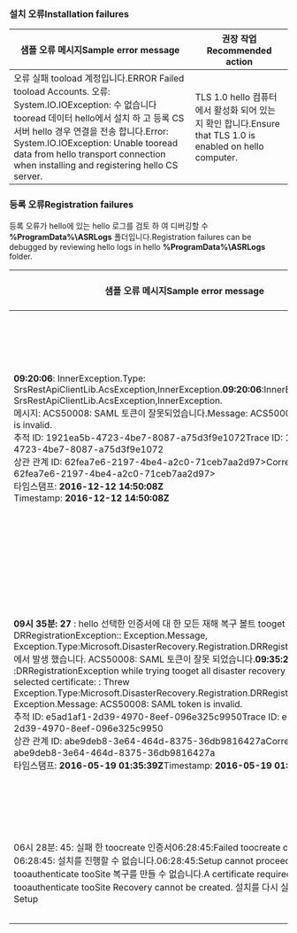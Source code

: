 
### <a name="installation-failures"></a><span data-ttu-id="073f9-101">설치 오류</span><span class="sxs-lookup"><span data-stu-id="073f9-101">Installation failures</span></span>
| <span data-ttu-id="073f9-102">**샘플 오류 메시지**</span><span class="sxs-lookup"><span data-stu-id="073f9-102">**Sample error message**</span></span> | <span data-ttu-id="073f9-103">**권장 작업**</span><span class="sxs-lookup"><span data-stu-id="073f9-103">**Recommended action**</span></span> |
|--------------------------|------------------------|
|<span data-ttu-id="073f9-104">오류 실패 tooload 계정입니다.</span><span class="sxs-lookup"><span data-stu-id="073f9-104">ERROR   Failed tooload Accounts.</span></span> <span data-ttu-id="073f9-105">오류: System.IO.IOException: 수 없습니다 tooread 데이터 hello에서 설치 하 고 등록 CS 서버 hello 경우 연결을 전송 합니다.</span><span class="sxs-lookup"><span data-stu-id="073f9-105">Error: System.IO.IOException: Unable tooread data from hello transport connection when installing and registering hello CS server.</span></span>| <span data-ttu-id="073f9-106">TLS 1.0 hello 컴퓨터에서 활성화 되어 있는지 확인 합니다.</span><span class="sxs-lookup"><span data-stu-id="073f9-106">Ensure that TLS 1.0 is enabled on hello computer.</span></span> |

### <a name="registration-failures"></a><span data-ttu-id="073f9-107">등록 오류</span><span class="sxs-lookup"><span data-stu-id="073f9-107">Registration failures</span></span>
<span data-ttu-id="073f9-108">등록 오류가 hello에 있는 hello 로그를 검토 하 여 디버깅할 수 **%ProgramData%\ASRLogs** 폴더입니다.</span><span class="sxs-lookup"><span data-stu-id="073f9-108">Registration failures can be debugged by reviewing hello logs in hello **%ProgramData%\ASRLogs** folder.</span></span>

| <span data-ttu-id="073f9-109">**샘플 오류 메시지**</span><span class="sxs-lookup"><span data-stu-id="073f9-109">**Sample error message**</span></span> | <span data-ttu-id="073f9-110">**권장 작업**</span><span class="sxs-lookup"><span data-stu-id="073f9-110">**Recommended action**</span></span> |
|--------------------------|------------------------|
|<span data-ttu-id="073f9-111">**09:20:06**: InnerException.Type: SrsRestApiClientLib.AcsException,InnerException.</span><span class="sxs-lookup"><span data-stu-id="073f9-111">**09:20:06**:InnerException.Type: SrsRestApiClientLib.AcsException,InnerException.</span></span><br><span data-ttu-id="073f9-112">메시지: ACS50008: SAML 토큰이 잘못되었습니다.</span><span class="sxs-lookup"><span data-stu-id="073f9-112">Message: ACS50008: SAML token is invalid.</span></span><br><span data-ttu-id="073f9-113">추적 ID: 1921ea5b-4723-4be7-8087-a75d3f9e1072</span><span class="sxs-lookup"><span data-stu-id="073f9-113">Trace ID: 1921ea5b-4723-4be7-8087-a75d3f9e1072</span></span><br><span data-ttu-id="073f9-114">상관 관계 ID: 62fea7e6-2197-4be4-a2c0-71ceb7aa2d97></span><span class="sxs-lookup"><span data-stu-id="073f9-114">Correlation ID: 62fea7e6-2197-4be4-a2c0-71ceb7aa2d97></span></span><br><span data-ttu-id="073f9-115">타임스탬프: **2016-12-12 14:50:08Z<br>**</span><span class="sxs-lookup"><span data-stu-id="073f9-115">Timestamp: **2016-12-12 14:50:08Z<br>**</span></span> | <span data-ttu-id="073f9-116">시스템 시계에 hello 시간 15 분 넘게 hello 현지 시간 off 인지 확인 합니다.</span><span class="sxs-lookup"><span data-stu-id="073f9-116">Ensure that hello time on your system clock is not more than 15 minutes off hello local time.</span></span> <span data-ttu-id="073f9-117">Hello installer toocomplete hello 등록을 다시 실행 합니다.</span><span class="sxs-lookup"><span data-stu-id="073f9-117">Rerun hello installer toocomplete hello registration.</span></span>|
|<span data-ttu-id="073f9-118">**09시 35분: 27** : hello 선택한 인증서에 대 한 모든 재해 복구 볼트 tooget 동안 DRRegistrationException:: Exception.Message, Exception.Type:Microsoft.DisasterRecovery.Registration.DRRegistrationException에서 발생 했습니다. ACS50008: SAML 토큰이 잘못 되었습니다.</span><span class="sxs-lookup"><span data-stu-id="073f9-118">**09:35:27** :DRRegistrationException while trying tooget all disaster recovery vault for hello selected certificate: : Threw Exception.Type:Microsoft.DisasterRecovery.Registration.DRRegistrationException, Exception.Message: ACS50008: SAML token is invalid.</span></span><br><span data-ttu-id="073f9-119">추적 ID: e5ad1af1-2d39-4970-8eef-096e325c9950</span><span class="sxs-lookup"><span data-stu-id="073f9-119">Trace ID: e5ad1af1-2d39-4970-8eef-096e325c9950</span></span><br><span data-ttu-id="073f9-120">상관 관계 ID: abe9deb8-3e64-464d-8375-36db9816427a</span><span class="sxs-lookup"><span data-stu-id="073f9-120">Correlation ID: abe9deb8-3e64-464d-8375-36db9816427a</span></span><br><span data-ttu-id="073f9-121">타임스탬프: **2016-05-19 01:35:39Z**</span><span class="sxs-lookup"><span data-stu-id="073f9-121">Timestamp: **2016-05-19 01:35:39Z**</span></span><br> | <span data-ttu-id="073f9-122">시스템 시계에 hello 시간 15 분 넘게 hello 현지 시간 off 인지 확인 합니다.</span><span class="sxs-lookup"><span data-stu-id="073f9-122">Ensure that hello time on your system clock is not more than 15 minutes off hello local time.</span></span> <span data-ttu-id="073f9-123">Hello installer toocomplete hello 등록을 다시 실행 합니다.</span><span class="sxs-lookup"><span data-stu-id="073f9-123">Rerun hello installer toocomplete hello registration.</span></span>|
|<span data-ttu-id="073f9-124">06시 28분: 45: 실패 한 toocreate 인증서</span><span class="sxs-lookup"><span data-stu-id="073f9-124">06:28:45:Failed toocreate certificate</span></span><br><span data-ttu-id="073f9-125">06:28:45: 설치를 진행할 수 없습니다.</span><span class="sxs-lookup"><span data-stu-id="073f9-125">06:28:45:Setup cannot proceed.</span></span> <span data-ttu-id="073f9-126">인증서 필요 tooauthenticate tooSite 복구를 만들 수 없습니다.</span><span class="sxs-lookup"><span data-stu-id="073f9-126">A certificate required tooauthenticate tooSite Recovery cannot be created.</span></span> <span data-ttu-id="073f9-127">설치를 다시 실행합니다.</span><span class="sxs-lookup"><span data-stu-id="073f9-127">Rerun Setup</span></span> | <span data-ttu-id="073f9-128">로컬 관리자로 설치 프로그램을 실행하고 있는지 확인합니다.</span><span class="sxs-lookup"><span data-stu-id="073f9-128">Ensure you are running setup as a local administrator.</span></span> |
